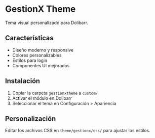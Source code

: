 # GestionX Theme

Tema visual personalizado para Dolibarr.

## Características

- Diseño moderno y responsive
- Colores personalizables
- Estilos para login
- Componentes UI mejorados

## Instalación

1. Copiar la carpeta `gestionxtheme` a `custom/`
2. Activar el módulo en Dolibarr
3. Seleccionar el tema en Configuración > Apariencia

## Personalización

Editar los archivos CSS en `theme/gestionx/css/` para ajustar los estilos.